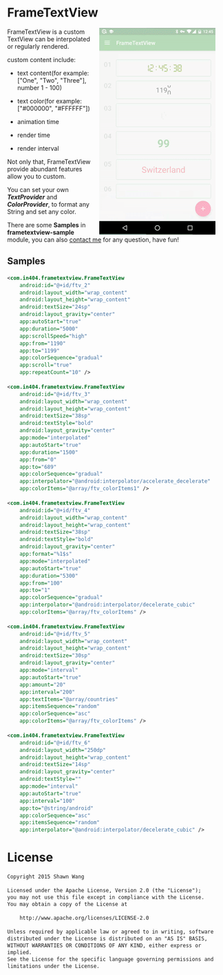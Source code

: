 # FrameTextView

<img src="screenshots/frametextview.gif" width="270" align="right" hspace="20">

FrameTextView is a custom TextView can be interpolated or regularly rendered.  


custom content include:

+ text content(for example: ["One", "Two", "Three"], number 1 - 100)

+ text color(for example: ["#000000", "#FFFFFF"])

+ animation time

+ render time

+ render interval


Not only that, FrameTextView provide abundant features allow you to custom.

You can set your own ***TextProvider*** and ***ColorProvider***, to format any String and set any color.

There are some **Samples** in **frametextview-sample** module, you can also [contact me](http://effmx.com/contact/) for any question, have fun!



## Samples

```xml
<com.in404.frametextview.FrameTextView
    android:id="@+id/ftv_2"
    android:layout_width="wrap_content"
    android:layout_height="wrap_content"
    android:textSize="24sp"
    android:layout_gravity="center"
    app:autoStart="true"
    app:duration="5000"
    app:scrollSpeed="high"
    app:from="1190"
    app:to="1199"
    app:colorSequence="gradual"
    app:scroll="true"
    app:repeatCount="10" />

<com.in404.frametextview.FrameTextView
    android:id="@+id/ftv_3"
    android:layout_width="wrap_content"
    android:layout_height="wrap_content"
    android:textSize="38sp"
    android:textStyle="bold"
    android:layout_gravity="center"
    app:mode="interpolated"
    app:autoStart="true"
    app:duration="1500"
    app:from="0"
    app:to="689"
    app:colorSequence="gradual"
    app:interpolator="@android:interpolator/accelerate_decelerate"
    app:colorItems="@array/ftv_colorItems1" />

<com.in404.frametextview.FrameTextView
    android:id="@+id/ftv_4"
    android:layout_width="wrap_content"
    android:layout_height="wrap_content"
    android:textSize="38sp"
    android:textStyle="bold"
    android:layout_gravity="center"
    app:format="%1$s"
    app:mode="interpolated"
    app:autoStart="true"
    app:duration="5300"
    app:from="100"
    app:to="1"
    app:colorSequence="gradual"
    app:interpolator="@android:interpolator/decelerate_cubic"
    app:colorItems="@array/ftv_colorItems" />

<com.in404.frametextview.FrameTextView
    android:id="@+id/ftv_5"
    android:layout_width="wrap_content"
    android:layout_height="wrap_content"
    android:textSize="30sp"
    android:layout_gravity="center"
    app:mode="interval"
    app:autoStart="true"
    app:amount="20"
    app:interval="200"
    app:textItems="@array/countries"
    app:itemsSequence="random"
    app:colorSequence="asc"
    app:colorItems="@array/ftv_colorItems" />

<com.in404.frametextview.FrameTextView
    android:id="@+id/ftv_6"
    android:layout_width="250dp"
    android:layout_height="wrap_content"
    android:textSize="14sp"
    android:layout_gravity="center"
    android:textStyle=""
    app:mode="interval"
    app:autoStart="true"
    app:interval="100"
    app:to="@string/android"
    app:colorSequence="asc"
    app:itemsSequence="random"
    app:interpolator="@android:interpolator/decelerate_cubic" />
```


# License

```
Copyright 2015 Shawn Wang

Licensed under the Apache License, Version 2.0 (the "License");
you may not use this file except in compliance with the License.
You may obtain a copy of the License at

    http://www.apache.org/licenses/LICENSE-2.0

Unless required by applicable law or agreed to in writing, software
distributed under the License is distributed on an "AS IS" BASIS,
WITHOUT WARRANTIES OR CONDITIONS OF ANY KIND, either express or implied.
See the License for the specific language governing permissions and
limitations under the License.
```
